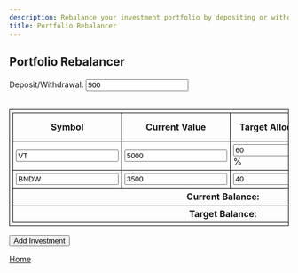 ```yaml
---
description: Rebalance your investment portfolio by depositing or withdrawing funds, or rebalance existing funds to achieve your desired asset allocation.
title: Portfolio Rebalancer
---
```

<script src="{{ base.url | prepend: site.url }}/assets/js/advertisement.js" defer></script>
<script src="{{ base.url | prepend: site.url }}/assets/js/rebalancer.js" defer></script>

<link id="stylesheet" rel="stylesheet" type="text/css" href="{{ base.url | prepend: site.url }}/assets/css/calculator.css">
<h2>Portfolio Rebalancer</h2>
<h4 id= "advertisement"></h4>
<html>
<head>
<style>
table, th, td {
  border: 1px solid black;
  border-collapse: collapse;
  padding: 5px;
}
.rebalanceAmount.positive {
  color: green;
}
.rebalanceAmount.negative {
  color: red;
}
</style>
</head>
<body>
  
<div class="calculator">   
<form id="portfolioForm">
  Deposit/Withdrawal: <input type="number" id="deposit" value="500" oninput="calculateRebalance()"><br><br>
  <table>
    <thead>
      <tr>
        <th>Symbol</th>
        <th>Current Value</th>
        <th>Target Allocation(%)</th>
        <th>Rebalance Amount</th>
        <th>Action</th>
      </tr>
    </thead>
    <tbody id="investmentTable">
      <tr>
        <td><input type="text" name="symbol" value="VT"></td>
        <td><input type="number" name="value" value="5000" oninput="calculateRebalance()"></td>
        <td><input type="number" name="allocation" value="60" oninput="calculateRebalance()">%</td>
        <td class="rebalanceAmount"></td>  
        <td><button type="button" onclick="removeInvestment(this)">Remove</button></td>
      </tr>
      <tr>
        <td><input type="text" name="symbol" value="BNDW"></td>
        <td><input type="number" name="value" value="3500" oninput="calculateRebalance()"></td>
        <td><input type="number" name="allocation" value="40" oninput="calculateRebalance()"></td>
        <td class="rebalanceAmount"></td>  
        <td><button type="button" onclick="removeInvestment(this)">Remove</button></td>
      </tr>
    </tbody>
    <tfoot>
      <tr>
        <th colspan="5">Current Balance: <span id="currentBalance"></span></th>
      </tr>
      <tr>
        <th colspan="5">Target Balance: <span id="targetBalance"></span></th>
      </tr>
    </tfoot>
  </table>
  <button type="button" onclick="addInvestment()">Add Investment</button>
</form>
<p id="error-message" style="color: red;"></p>
</div>

<p><a href="https://www.passivecash.xyz/">Home</a></p>
</body>
</html>
